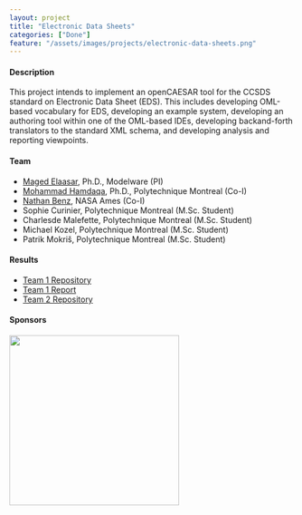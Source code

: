 ```yaml
---
layout: project
title: "Electronic Data Sheets"
categories: ["Done"]
feature: "/assets/images/projects/electronic-data-sheets.png"
---
```


#### Description

This project intends to implement an openCAESAR tool for the CCSDS standard on Electronic Data Sheet (EDS). This includes developing OML-based vocabulary for EDS, developing an example system, developing an authoring tool within one of the OML-based IDEs, developing backand-forth translators to the standard XML schema, and developing analysis and reporting viewpoints.


#### Team

- [Maged Elaasar](/maged-elaasar.html), Ph.D., Modelware (PI)
- [Mohammad Hamdaqa](https://www.polymtl.ca/expertises/en/hamdaqa-mohammad), Ph.D., Polytechnique Montreal (Co-I)
- [Nathan Benz](https://www.linkedin.com/in/nathan-b-a6a3ba93/), NASA Ames (Co-I)
- Sophie Curinier, Polytechnique Montreal (M.Sc. Student)
- Charlesde Malefette, Polytechnique Montreal (M.Sc. Student)
- Michael Kozel, Polytechnique Montreal (M.Sc. Student)
- Patrik Mokriš, Polytechnique Montreal (M.Sc. Student)

#### Results

- [Team 1 Repository](https://github.com/SophieCurinier/encoreToOml-seed/tree/main)
- [Team 1 Report](https://github.com/SophieCurinier/encoreToOml-seed/blob/main/Documentation.md)
- [Team 2 Repository](https://github.com/mokripat/LOG8505E_Deliverable)

#### Sponsors

[<img width="300" src="https://www.polymtl.ca/profiles/portail/themes/custom/theme_polytechnique/boilerplate/img/header/polytechnique-signature-rgb-gauche-en.png"/>](https://www.polymtl.ca/en)